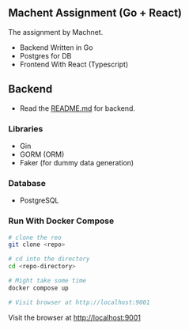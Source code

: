 ## Machent Assignment (Go + React)

The assignment by Machnet.

- Backend Written in Go
- Postgres for DB
- Frontend With React (Typescript)

## Backend

- Read the [README.md](./backend/README.md) for backend.

### Libraries

- Gin
- GORM (ORM)
- Faker (for dummy data generation)

### Database

- PostgreSQL

### Run With Docker Compose

```bash
# clone the reo
git clone <repo>

# cd into the directory
cd <repo-directory>

# Might take some time
docker compose up

# Visit browser at http://localhost:9001
```

Visit the browser at [http://localhost:9001](http://localhost:9001)

